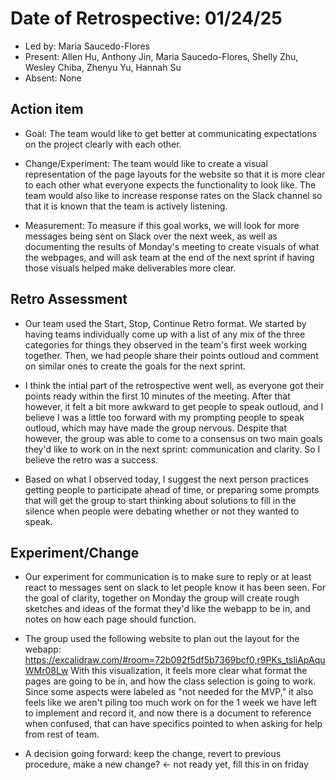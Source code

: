 # Date of Retrospective: 01/24/25

* Led by: Maria Saucedo-Flores
* Present: Allen Hu, Anthony Jin, Maria Saucedo-Flores, Shelly Zhu, Wesley Chiba, Zhenyu Yu, Hannah Su
* Absent: None

## Action item

* Goal: The team would like to get better at communicating expectations on the project clearly with each other.  

* Change/Experiment: The team would like to create a visual representation of the page layouts for the website
  so that it is more clear to each other what everyone expects the functionality to look like. The team would also
  like to increase response rates on the Slack channel so that it is known that the team is actively listening. 

* Measurement: To measure if this goal works, we will look for more messages being sent on Slack over the next week, as
  well as documenting the results of Monday's meeting to create visuals of what the webpages, and will ask team at the end
  of the next sprint if having those visuals helped make deliverables more clear.


## Retro Assessment 

* Our team used the Start, Stop, Continue Retro format. We started by having teams individually come up with a list of any
mix of the three categories for things they observed in the team's first week working together. Then, we had people share
their points outloud and comment on similar ones to create the goals for the next sprint.
  
* I think the intial part of the retrospective went well, as everyone got their points ready within the first 10 minutes of the meeting.
After that however, it felt a bit more awkward to get people to speak outloud, and I believe I was a little too forward with my prompting
people to speak outloud, which may have made the group nervous. Despite that however, the group was able to come to a consensus on two 
main goals they'd like to work on in the next sprint: communication and clarity. So I believe the retro was a success. 

* Based on what I observed today, I suggest the next person practices getting people to participate ahead of time, or preparing some
prompts that will get the group to start thinking about solutions to fill in the silence when people were debating whether or not they
wanted to speak. 

## Experiment/Change

* Our experiment for communication is to make sure to reply or at least react to messages sent on slack to let people know it has been seen.
For the goal of clarity, together on Monday the group will create rough sketches and ideas of the format they'd like the webapp to be in, and 
notes on how each page should function. 

* The group used the following website to plan out the layout for the webapp: https://excalidraw.com/#room=72b092f5df5b7369bcf0,r9PKs_tsliApAquWMr08Lw
With this visualization, it feels more clear what format the pages are going to be in, and how the class selection is going to work. Since some 
aspects were labeled as "not needed for the MVP," it also feels like we aren't piling too much work on for the 1 week we have left to implement and
record it, and now there is a document to reference when confused, that can have specifics pointed to when asking for help from rest of team. 

* A decision going forward: keep the change, revert to previous procedure, make a new change? <- not ready yet, fill this in on friday
